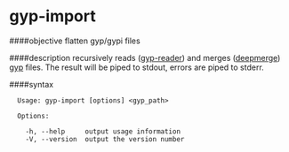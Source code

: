 # gyp-import

####objective
flatten gyp/gypi files 

####description
recursively reads ([gyp-reader](https://github.com/isaacs/gyp-reader.js)) and merges ([deepmerge](https://github.com/sasaplus1/deepcopy.js)) [gyp](https://chromium.googlesource.com/external/gyp/+/master/docs/UserDocumentation.md) files. The result will be piped to stdout, errors are piped to stderr.

####syntax
```
  Usage: gyp-import [options] <gyp_path>

  Options:

    -h, --help     output usage information
    -V, --version  output the version number
```

